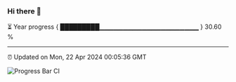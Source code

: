 ### Hi there 👋

⏳ Year progress { █████████▁▁▁▁▁▁▁▁▁▁▁▁▁▁▁▁▁▁▁▁▁ } 30.60 %

---

⏰ Updated on Mon, 22 Apr 2024 00:05:36 GMT

![Progress Bar CI](https://github.com/liununu/liununu/workflows/Progress%20Bar%20CI/badge.svg)

